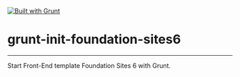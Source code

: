 [![Built with Grunt](https://cdn.gruntjs.com/builtwith.svg)](http://gruntjs.com/)
# grunt-init-foundation-sites6
---
Start Front-End template Foundation Sites 6 with Grunt.
